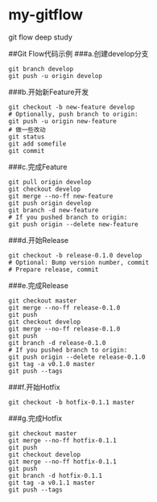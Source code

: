 # my-gitflow
git flow deep study

##Git Flow代码示例
###a.创建develop分支
```shell
git branch develop
git push -u origin develop
```

###b.开始新Feature开发
```shell
git checkout -b new-feature develop
# Optionally, push branch to origin:
git push -u origin new-feature   
# 做一些改动   
git status
git add some­file
git commit
```
###c.完成Feature
```shell
git pull origin develop
git checkout develop
git merge --no-ff new-feature
git push origin develop
git branch -d new-feature
# If you pushed branch to origin:
git push origin --delete new-feature 
```

###d.开始Release
```shell
git checkout -b release-0.1.0 develop
# Optional: Bump version number, commit
# Prepare release, commit 
```

###e.完成Release
```shell
git checkout master
git merge --no-ff release-0.1.0
git push
git checkout develop
git merge --no-ff release-0.1.0
git push
git branch -d release-0.1.0
# If you pushed branch to origin:
git push origin --delete release-0.1.0  
git tag -a v0.1.0 master
git push --tags
```

###f.开始Hotfix
```shell
git checkout -b hotfix-0.1.1 master 
```

###g.完成Hotfix
```shell
git checkout master
git merge --no-ff hotfix-0.1.1
git push
git checkout develop
git merge --no-ff hotfix-0.1.1
git push
git branch -d hotfix-0.1.1
git tag -a v0.1.1 master
git push --tags 
```
  
